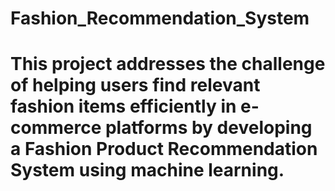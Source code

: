 # Fashion_Recommendation_System
# This project addresses the challenge of helping users find relevant fashion items efficiently in e-commerce platforms by developing a Fashion Product Recommendation System using machine learning.
